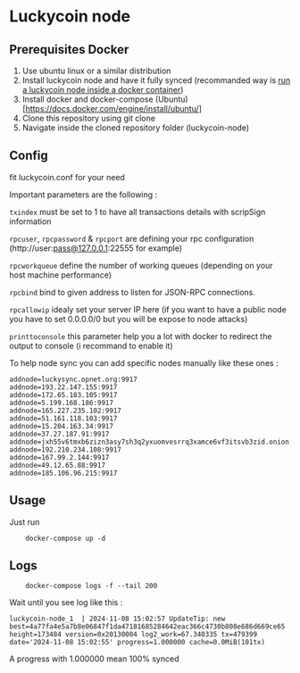 # Luckycoin node

## Prerequisites Docker
1. Use ubuntu linux or a similar distribution
2. Install luckycoin node and have it fully synced (recommanded way is [run a luckycoin node inside a docker container](https://github.com/toregua/luckycoin-node))
3. Install docker and docker-compose (Ubuntu)[https://docs.docker.com/engine/install/ubuntu/]
4. Clone this repository using git clone
5. Navigate inside the cloned repository folder (luckycoin-node)

## Config
fit luckycoin.conf for your need

Important parameters are the following : 

`txindex` must be set to 1 to have all transactions details with scripSign information

`rpcuser`, `rpcpassword` & `rpcport` are defining your rpc configuration (http://user:pass@127.0.0.1:22555 for example)

`rpcworkqueue` define the number of working queues (depending on your host machine performance)

`rpcbind` bind to given address to listen for JSON-RPC connections.

`rpcallowip` idealy set your server IP here (if you want to have a public node you have to set 0.0.0.0/0 but you will be expose to node attacks)

`printtoconsole` this parameter help you a lot with docker to redirect the output to console (i recommand to enable it)

To help node sync you can add specific nodes manually like these ones : 

```shell
addnode=luckysync.opnet.org:9917
addnode=193.22.147.155:9917
addnode=172.65.183.105:9917
addnode=5.199.168.186:9917
addnode=165.227.235.102:9917
addnode=51.161.118.103:9917
addnode=15.204.163.34:9917
addnode=37.27.187.91:9917
addnode=jxh55v6tmxb6zizn3asy7sh3q2yxuomvesrrq3xamce6vf3itsvb3zid.onion:9917
addnode=192.210.234.108:9917
addnode=167.99.2.144:9917
addnode=49.12.65.88:9917
addnode=185.106.96.215:9917
```

## Usage
Just run

```shell
    docker-compose up -d
```
## Logs
```shell
    docker-compose logs -f --tail 200
```

Wait until you see log like this : 
```shell
luckycoin-node_1  | 2024-11-08 15:02:57 UpdateTip: new best=4a77fa4e5a7b8e06847f1da47181685284642eac366c4730b808e686d669ce65 height=173484 version=0x20130004 log2_work=67.340335 tx=479399 date='2024-11-08 15:02:55' progress=1.000000 cache=0.0MiB(101tx)
```

A progress with 1.000000 mean 100% synced
